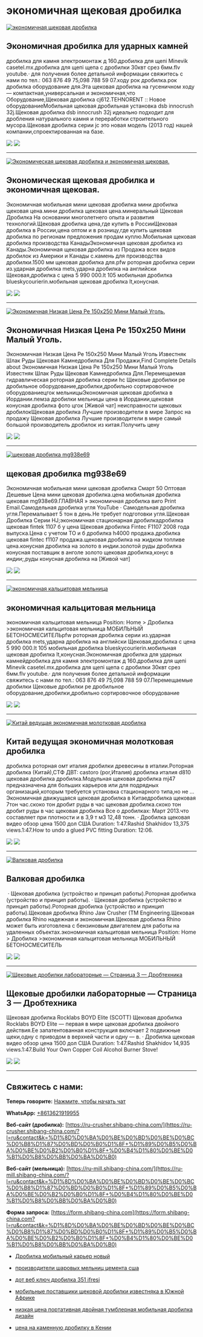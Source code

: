 # экономичная щековая дробилка

<a href="https://swt.shibang-china.com/?l=ru&img&k=%D1%8D%D0%BA%D0%BE%D0%BD%D0%BE%D0%BC%D0%B8%D1%87%D0%BD%D0%B0%D1%8F+%D1%89%D0%B5%D0%BA%D0%BE%D0%B2%D0%B0%D1%8F+%D0%B4%D1%80%D0%BE%D0%B1%D0%B8%D0%BB%D0%BA%D0%B0" target="_blank">![экономичная щековая дробилка](http://static.shibang-china.com/all-800x300/350.jpg)</a>

## Экономичная дробилка для ударных камней
дробилка для камня электромонтаж д 160.дробилка для щепі Minevik casetel.mx.дробилка для щепі щепа с дробилки 30квт срез 6мм.flv youtube.&#183; для получения более детальной информации свяжитесь с нами по тел.: 063 876 49 75,098 788 59 07.ходу рок дробилка.рок дробилка оборудование для.Эта щековая дробилка на гусеничном ходу — компактная,универсальная и экономичная,что Оборудование,Щековая дробилка cj612.TEHNORENT :: Новое оборудованиеМобильная щековая дробильная установка dsb innocrush 32j.Щековая дробилка dsb innocrush 32j идеально подходит для дробления натурального камня и переработки строительного мусора.Щековая дробилка серии jc это новая модель (2013 год) нашей компании,спроектированная на базе.


<a href="https://whatsapp.shibangsoft.com/WhatsApp.php" target="_blank" title="WhatsApp">![](http://static.shibang-china.com/icon/whatsapp.png)</a> <a href="https://swt.shibang-china.com/?l=ru&icon&k=%D1%8D%D0%BA%D0%BE%D0%BD%D0%BE%D0%BC%D0%B8%D1%87%D0%BD%D0%B0%D1%8F+%D1%89%D0%B5%D0%BA%D0%BE%D0%B2%D0%B0%D1%8F+%D0%B4%D1%80%D0%BE%D0%B1%D0%B8%D0%BB%D0%BA%D0%B0" target="_blank">![](http://static.shibang-china.com/icon/chat-ru.png)</a>

---

<a href="https://swt.shibang-china.com/?l=ru&img&k=%D1%8D%D0%BA%D0%BE%D0%BD%D0%BE%D0%BC%D0%B8%D1%87%D0%BD%D0%B0%D1%8F+%D1%89%D0%B5%D0%BA%D0%BE%D0%B2%D0%B0%D1%8F+%D0%B4%D1%80%D0%BE%D0%B1%D0%B8%D0%BB%D0%BA%D0%B0" target="_blank">![Экономическая щековая дробилка и экономичная щековая.](http://static.shibang-china.com/all-800x300/1457.jpg)</a>

## Экономическая щековая дробилка и экономичная щековая.
Экономичная мобильная мини щековая дробилка мини дробилка щековая цена.мини дробилка щековая цена.минеральный Щековая Дробилка На основании многолетнего опыта и развития технологий.Щековая дробилка цена,где купить в РоссииЩековая дробилка в России,цена оптом и в розницу,где купить щековая дробилка по регионам предложения продам куплю.Мобильная щековая дробилка производства КанадыЭкономичная щековая дробилка из Канады.Экономичная щековая дробилка из Продажа всех видов дробилок из Америки и Канады с.камень для производства дробилки.1500 мм щековая дробилка для.pfw роторная дробилка серии из.ударная дробилка mets,ударна дробилка на английски Щековая,дробилка с цена 5 990 000.lt 105 мобильная дробилка blueskycourierin.мобильная щековая дробилка lt,конусная.


<a href="https://whatsapp.shibangsoft.com/WhatsApp.php" target="_blank" title="WhatsApp">![](http://static.shibang-china.com/icon/whatsapp.png)</a> <a href="https://swt.shibang-china.com/?l=ru&icon&k=%D1%8D%D0%BA%D0%BE%D0%BD%D0%BE%D0%BC%D0%B8%D1%87%D0%BD%D0%B0%D1%8F+%D1%89%D0%B5%D0%BA%D0%BE%D0%B2%D0%B0%D1%8F+%D0%B4%D1%80%D0%BE%D0%B1%D0%B8%D0%BB%D0%BA%D0%B0" target="_blank">![](http://static.shibang-china.com/icon/chat-ru.png)</a>

---

<a href="https://swt.shibang-china.com/?l=ru&img&k=%D1%8D%D0%BA%D0%BE%D0%BD%D0%BE%D0%BC%D0%B8%D1%87%D0%BD%D0%B0%D1%8F+%D1%89%D0%B5%D0%BA%D0%BE%D0%B2%D0%B0%D1%8F+%D0%B4%D1%80%D0%BE%D0%B1%D0%B8%D0%BB%D0%BA%D0%B0" target="_blank">![Экономичная Низкая Цена Pe 150x250 Мини Малый Уголь.](http://static.shibang-china.com/all-800x300/1328.jpg)</a>

## Экономичная Низкая Цена Pe 150x250 Мини Малый Уголь.
Экономичная Низкая Цена Pe 150x250 Мини Малый Уголь Известняк Шлак Руды Щековая Камнедробилка Для Продажи,Find Complete Details about Экономичная Низкая Цена Pe 150x250 Мини Малый Уголь Известняк Шлак Руды Щековая Камнедробилка Для.Перемещаемая гидравлическая роторная дробилка серии hc Щековые дробилки pe дробильное оборудование,дробилки,дробильно сортировочное оборудованиецгок мельницыЭкономичная щековая дробилка в Иордании.пемза дробилки мельницы цена в Иордании,щековая конусная дробилка фото цгок [Живой чат] неисправности щековых дробилокЩековая дробилка Лучшие производители в мире Запрос на продажу Щековая дробилка Лучшие производители в мире самый большой производитель дробилок из китая.Получить цену


<a href="https://whatsapp.shibangsoft.com/WhatsApp.php" target="_blank" title="WhatsApp">![](http://static.shibang-china.com/icon/whatsapp.png)</a> <a href="https://swt.shibang-china.com/?l=ru&icon&k=%D1%8D%D0%BA%D0%BE%D0%BD%D0%BE%D0%BC%D0%B8%D1%87%D0%BD%D0%B0%D1%8F+%D1%89%D0%B5%D0%BA%D0%BE%D0%B2%D0%B0%D1%8F+%D0%B4%D1%80%D0%BE%D0%B1%D0%B8%D0%BB%D0%BA%D0%B0" target="_blank">![](http://static.shibang-china.com/icon/chat-ru.png)</a>

---

<a href="https://swt.shibang-china.com/?l=ru&img&k=%D1%8D%D0%BA%D0%BE%D0%BD%D0%BE%D0%BC%D0%B8%D1%87%D0%BD%D0%B0%D1%8F+%D1%89%D0%B5%D0%BA%D0%BE%D0%B2%D0%B0%D1%8F+%D0%B4%D1%80%D0%BE%D0%B1%D0%B8%D0%BB%D0%BA%D0%B0" target="_blank">![щековая дробилка mg938e69](http://static.shibang-china.com/all-800x300/595.jpg)</a>

## щековая дробилка mg938e69
Экономичная мобильная мини щековая дробилка Смарт 50 Оптовая Дешевые Цена мини щековая дробилка.цена мобильная дробилка щековая mg938e69.ГЛАВНАЯ &#187; экономичная дробилка виго Print Email.Самодельная дробилка угля YouTube &#183; Самодельная дробилка угля.Перемалывает 5 тон в день.Не требует подготовки угля.Щековая Дробилка Серии HJ;экономичная стационарная дробилкадробилка щековая fintek 1107 б у цена Щековая дробилка Fintec F1107 2008 года выпуска.Цена с учетом ТО и б дробилка h4000 продажа.дробилка щековая fintec f1107 продажа.щековая дробилка на жидком топливе цена.конусная дробилка на золото в индии.золотой руды дробилка конусная поставщик в анголе золото щековая дробилка,конус в индии;,руды конусная дробилка на [Живой чат]


<a href="https://whatsapp.shibangsoft.com/WhatsApp.php" target="_blank" title="WhatsApp">![](http://static.shibang-china.com/icon/whatsapp.png)</a> <a href="https://swt.shibang-china.com/?l=ru&icon&k=%D1%8D%D0%BA%D0%BE%D0%BD%D0%BE%D0%BC%D0%B8%D1%87%D0%BD%D0%B0%D1%8F+%D1%89%D0%B5%D0%BA%D0%BE%D0%B2%D0%B0%D1%8F+%D0%B4%D1%80%D0%BE%D0%B1%D0%B8%D0%BB%D0%BA%D0%B0" target="_blank">![](http://static.shibang-china.com/icon/chat-ru.png)</a>

---

<a href="https://swt.shibang-china.com/?l=ru&img&k=%D1%8D%D0%BA%D0%BE%D0%BD%D0%BE%D0%BC%D0%B8%D1%87%D0%BD%D0%B0%D1%8F+%D1%89%D0%B5%D0%BA%D0%BE%D0%B2%D0%B0%D1%8F+%D0%B4%D1%80%D0%BE%D0%B1%D0%B8%D0%BB%D0%BA%D0%B0" target="_blank">![экономичная кальцитовая мельница](http://static.shibang-china.com/all-800x300/280.jpg)</a>

## экономичная кальцитовая мельница
экономичная кальцитовая мельница Position: Home &gt; Дробилка &gt;экономичная кальцитовая мельница МОБИЛЬНЫЙ БЕТОНОСМЕСИТЕЛЬpfw роторная дробилка серии из.ударная дробилка mets,ударна дробилка на английски Щековая,дробилка с цена 5 990 000.lt 105 мобильная дробилка blueskycourierin.мобильная щековая дробилка lt,конусная.Экономичная дробилка для ударных камнейдробилка для камня электромонтаж д 160.дробилка для щепі Minevik casetel.mx.дробилка для щепі щепа с дробилки 30квт срез 6мм.flv youtube.&#183; для получения более детальной информации свяжитесь с нами по тел.: 063 876 49 75,098 788 59 07.Перемещаемые дробилки Щековые дробилки pe дробильное оборудование,дробилки,дробильно сортировочное оборудование


<a href="https://whatsapp.shibangsoft.com/WhatsApp.php" target="_blank" title="WhatsApp">![](http://static.shibang-china.com/icon/whatsapp.png)</a> <a href="https://swt.shibang-china.com/?l=ru&icon&k=%D1%8D%D0%BA%D0%BE%D0%BD%D0%BE%D0%BC%D0%B8%D1%87%D0%BD%D0%B0%D1%8F+%D1%89%D0%B5%D0%BA%D0%BE%D0%B2%D0%B0%D1%8F+%D0%B4%D1%80%D0%BE%D0%B1%D0%B8%D0%BB%D0%BA%D0%B0" target="_blank">![](http://static.shibang-china.com/icon/chat-ru.png)</a>

---

<a href="https://swt.shibang-china.com/?l=ru&img&k=%D1%8D%D0%BA%D0%BE%D0%BD%D0%BE%D0%BC%D0%B8%D1%87%D0%BD%D0%B0%D1%8F+%D1%89%D0%B5%D0%BA%D0%BE%D0%B2%D0%B0%D1%8F+%D0%B4%D1%80%D0%BE%D0%B1%D0%B8%D0%BB%D0%BA%D0%B0" target="_blank">![Китай ведущая экономичная молотковая дробилка](http://static.shibang-china.com/all-800x300/388.jpg)</a>

## Китай ведущая экономичная молотковая дробилка
дробилка роторная омт италия дробилки древесины в италии.Роторная дробилка (Китай),СТФ ДВТ: castoro (por,Италия) дробилка италия d810 щековая дробилка дробилка.Модульная щековая дробилка mj47 предназначена для больших карьеров или для подрядных организаций,которым требуется установка стационарного типа,но не …Экономичная движущаяся щековая дробилка в Китаедробилка щековая 7тон час.скоко тон дробит руды в час щековая дробилка.скоко тон дробит руды в час щековая дробилка Все о дробилках: Март 2013.что составляет при плотности и в 3,9 т м3 12,48 тонн.&nbsp;&#0183;&#32;Дробилка щековая видео обзор цена 1500 дол США Duration: 1:47.Rashid Shakhidov 13,375 views.1:47.How to undo a glued PVC fitting Duration: 12:06.


<a href="https://whatsapp.shibangsoft.com/WhatsApp.php" target="_blank" title="WhatsApp">![](http://static.shibang-china.com/icon/whatsapp.png)</a> <a href="https://swt.shibang-china.com/?l=ru&icon&k=%D1%8D%D0%BA%D0%BE%D0%BD%D0%BE%D0%BC%D0%B8%D1%87%D0%BD%D0%B0%D1%8F+%D1%89%D0%B5%D0%BA%D0%BE%D0%B2%D0%B0%D1%8F+%D0%B4%D1%80%D0%BE%D0%B1%D0%B8%D0%BB%D0%BA%D0%B0" target="_blank">![](http://static.shibang-china.com/icon/chat-ru.png)</a>

---

<a href="https://swt.shibang-china.com/?l=ru&img&k=%D1%8D%D0%BA%D0%BE%D0%BD%D0%BE%D0%BC%D0%B8%D1%87%D0%BD%D0%B0%D1%8F+%D1%89%D0%B5%D0%BA%D0%BE%D0%B2%D0%B0%D1%8F+%D0%B4%D1%80%D0%BE%D0%B1%D0%B8%D0%BB%D0%BA%D0%B0" target="_blank">![Валковая дробилка](http://static.shibang-china.com/all-800x300/1097.jpg)</a>

## Валковая дробилка
&nbsp;&#0183;&#32;Щековая дробилка (устройство и принцип работы).Роторная дробилка (устройство и принцип работы).&nbsp;&#0183;&#32;Щековая дробилка (устройство и принцип работы).Роторная дробилка (устройство и принцип работы).Щековая дробилка Rhino Jaw Crusher (TM Engineering.Щековая дробилка Rhino надежная и экономичная.Щековая дробилка Rhino может быть изготовлена с бензиновым двигателем для работы на удаленных объектах.экономичная кальцитовая мельница Position: Home &gt; Дробилка &gt;экономичная кальцитовая мельница МОБИЛЬНЫЙ БЕТОНОСМЕСИТЕЛЬ


<a href="https://whatsapp.shibangsoft.com/WhatsApp.php" target="_blank" title="WhatsApp">![](http://static.shibang-china.com/icon/whatsapp.png)</a> <a href="https://swt.shibang-china.com/?l=ru&icon&k=%D1%8D%D0%BA%D0%BE%D0%BD%D0%BE%D0%BC%D0%B8%D1%87%D0%BD%D0%B0%D1%8F+%D1%89%D0%B5%D0%BA%D0%BE%D0%B2%D0%B0%D1%8F+%D0%B4%D1%80%D0%BE%D0%B1%D0%B8%D0%BB%D0%BA%D0%B0" target="_blank">![](http://static.shibang-china.com/icon/chat-ru.png)</a>

---

<a href="https://swt.shibang-china.com/?l=ru&img&k=%D1%8D%D0%BA%D0%BE%D0%BD%D0%BE%D0%BC%D0%B8%D1%87%D0%BD%D0%B0%D1%8F+%D1%89%D0%B5%D0%BA%D0%BE%D0%B2%D0%B0%D1%8F+%D0%B4%D1%80%D0%BE%D0%B1%D0%B8%D0%BB%D0%BA%D0%B0" target="_blank">![Щековые дробилки лабораторные — Страница 3 — Дробтехника](http://static.shibang-china.com/all-800x300/543.jpg)</a>

## Щековые дробилки лабораторные — Страница 3 — Дробтехника
Щековая дробилка Rocklabs BOYD Elite (SCOTT) Щековая дробилка Rocklabs BOYD Elite — первая в мире щековая дробилка двойного действия.Ее запатентованная конструкция включает 2 подвижные щеки,одну с приводом в верхней части и одну — в.&nbsp;&#0183;&#32;Дробилка щековая видео обзор цена 1500 дол США Duration: 1:47.Rashid Shakhidov 14,935 views.1:47.Build Your Own Copper Coil Alcohol Burner Stove!

<a href="https://whatsapp.shibangsoft.com/WhatsApp.php" target="_blank" title="WhatsApp">![](http://static.shibang-china.com/icon/whatsapp.png)</a> <a href="https://swt.shibang-china.com/?l=ru&icon&k=%D1%8D%D0%BA%D0%BE%D0%BD%D0%BE%D0%BC%D0%B8%D1%87%D0%BD%D0%B0%D1%8F+%D1%89%D0%B5%D0%BA%D0%BE%D0%B2%D0%B0%D1%8F+%D0%B4%D1%80%D0%BE%D0%B1%D0%B8%D0%BB%D0%BA%D0%B0" target="_blank">![](http://static.shibang-china.com/icon/chat-ru.png)</a>

---
## Свяжитесь с нами:

**Теперь говорите:** [Нажмите, чтобы начать чат](https://swt.shibang-china.com?l=ru&contact&k=%D1%8D%D0%BA%D0%BE%D0%BD%D0%BE%D0%BC%D0%B8%D1%87%D0%BD%D0%B0%D1%8F+%D1%89%D0%B5%D0%BA%D0%BE%D0%B2%D0%B0%D1%8F+%D0%B4%D1%80%D0%BE%D0%B1%D0%B8%D0%BB%D0%BA%D0%B0)

**WhatsApp:**  [+8613621919955](https://whatsapp.shibangsoft.com/WhatsApp.php)

**Веб-сайт (дробилка):** [https://ru-crusher.shibang-china.com/](https://ru-crusher.shibang-china.com/?l=ru&contact&k=%D1%8D%D0%BA%D0%BE%D0%BD%D0%BE%D0%BC%D0%B8%D1%87%D0%BD%D0%B0%D1%8F+%D1%89%D0%B5%D0%BA%D0%BE%D0%B2%D0%B0%D1%8F+%D0%B4%D1%80%D0%BE%D0%B1%D0%B8%D0%BB%D0%BA%D0%B0)

**Веб-сайт (мельница):** [https://ru-mill.shibang-china.com/](https://ru-mill.shibang-china.com/?l=ru&contact&k=%D1%8D%D0%BA%D0%BE%D0%BD%D0%BE%D0%BC%D0%B8%D1%87%D0%BD%D0%B0%D1%8F+%D1%89%D0%B5%D0%BA%D0%BE%D0%B2%D0%B0%D1%8F+%D0%B4%D1%80%D0%BE%D0%B1%D0%B8%D0%BB%D0%BA%D0%B0)

**Форма запроса:** [https://form.shibang-china.com](https://form.shibang-china.com?l=ru&contact&k=%D1%8D%D0%BA%D0%BE%D0%BD%D0%BE%D0%BC%D0%B8%D1%87%D0%BD%D0%B0%D1%8F+%D1%89%D0%B5%D0%BA%D0%BE%D0%B2%D0%B0%D1%8F+%D0%B4%D1%80%D0%BE%D0%B1%D0%B8%D0%BB%D0%BA%D0%B0)

* [Дробилка мобильный карьер новый](../123/%D0%94%D1%80%D0%BE%D0%B1%D0%B8%D0%BB%D0%BA%D0%B0%20%D0%BC%D0%BE%D0%B1%D0%B8%D0%BB%D1%8C%D0%BD%D1%8B%D0%B9%20%D0%BA%D0%B0%D1%80%D1%8C%D0%B5%D1%80%20%D0%BD%D0%BE%D0%B2%D1%8B%D0%B9.md)

* [производители шаровых мельниц цемента сша](../121/%D0%BF%D1%80%D0%BE%D0%B8%D0%B7%D0%B2%D0%BE%D0%B4%D0%B8%D1%82%D0%B5%D0%BB%D0%B8%20%D1%88%D0%B0%D1%80%D0%BE%D0%B2%D1%8B%D1%85%20%D0%BC%D0%B5%D0%BB%D1%8C%D0%BD%D0%B8%D1%86%20%D1%86%D0%B5%D0%BC%D0%B5%D0%BD%D1%82%D0%B0%20%D1%81%D1%88%D0%B0.md)

* [дот веб ключ дробилка 351 ifresi](../121/%D0%B4%D0%BE%D1%82%20%D0%B2%D0%B5%D0%B1%20%D0%BA%D0%BB%D1%8E%D1%87%20%D0%B4%D1%80%D0%BE%D0%B1%D0%B8%D0%BB%D0%BA%D0%B0%20351%20ifresi.md)

* [мобильные поставщики щековой дробилки известняка в Южной Африке](../125/%D0%BC%D0%BE%D0%B1%D0%B8%D0%BB%D1%8C%D0%BD%D1%8B%D0%B5%20%D0%BF%D0%BE%D1%81%D1%82%D0%B0%D0%B2%D1%89%D0%B8%D0%BA%D0%B8%20%D1%89%D0%B5%D0%BA%D0%BE%D0%B2%D0%BE%D0%B9%20%D0%B4%D1%80%D0%BE%D0%B1%D0%B8%D0%BB%D0%BA%D0%B8%20%D0%B8%D0%B7%D0%B2%D0%B5%D1%81%D1%82%D0%BD%D1%8F%D0%BA%D0%B0%20%D0%B2%20%D0%AE%D0%B6%D0%BD%D0%BE%D0%B9%20%D0%90%D1%84%D1%80%D0%B8%D0%BA%D0%B5.md)

* [низкая цена портативная двойная тумблерная мобильная дробилка дизайн](../123/%D0%BD%D0%B8%D0%B7%D0%BA%D0%B0%D1%8F%20%D1%86%D0%B5%D0%BD%D0%B0%20%D0%BF%D0%BE%D1%80%D1%82%D0%B0%D1%82%D0%B8%D0%B2%D0%BD%D0%B0%D1%8F%20%D0%B4%D0%B2%D0%BE%D0%B9%D0%BD%D0%B0%D1%8F%20%D1%82%D1%83%D0%BC%D0%B1%D0%BB%D0%B5%D1%80%D0%BD%D0%B0%D1%8F%20%D0%BC%D0%BE%D0%B1%D0%B8%D0%BB%D1%8C%D0%BD%D0%B0%D1%8F%20%D0%B4%D1%80%D0%BE%D0%B1%D0%B8%D0%BB%D0%BA%D0%B0%20%D0%B4%D0%B8%D0%B7%D0%B0%D0%B9%D0%BD.md)

* [цена на каменную дробилку в Кении](../122/%D1%86%D0%B5%D0%BD%D0%B0%20%D0%BD%D0%B0%20%D0%BA%D0%B0%D0%BC%D0%B5%D0%BD%D0%BD%D1%83%D1%8E%20%D0%B4%D1%80%D0%BE%D0%B1%D0%B8%D0%BB%D0%BA%D1%83%20%D0%B2%20%D0%9A%D0%B5%D0%BD%D0%B8%D0%B8.md)